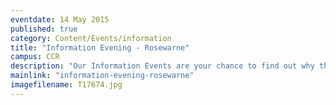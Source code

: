 ```yaml
---
eventdate: 14 May 2015
published: true
category: Content/Events/information
title: "Information Evening - Rosewarne"
campus: CCR
description: "Our Information Events are your chance to find out why there's more for you at Duchy College: ..."
mainlink: "information-evening-rosewarne"
imagefilename: T17674.jpg
---
```

